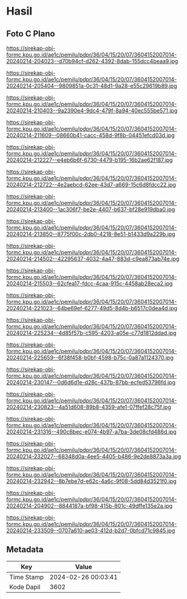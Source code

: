 # Hasil

## Foto C Plano

https://sirekap-obj-formc.kpu.go.id/ae1c/pemilu/pdpr/36/04/15/20/07/3604152007014-20240214-204023--d70b94cf-d262-4392-8dab-155dcc4beaa9.jpg

https://sirekap-obj-formc.kpu.go.id/ae1c/pemilu/pdpr/36/04/15/20/07/3604152007014-20240214-205404--9809851a-0c31-48d1-9a28-e55c29619b89.jpg

https://sirekap-obj-formc.kpu.go.id/ae1c/pemilu/pdpr/36/04/15/20/07/3604152007014-20240214-210403--9a2390e4-9dc4-479f-8a94-40ec555be571.jpg

https://sirekap-obj-formc.kpu.go.id/ae1c/pemilu/pdpr/36/04/15/20/07/3604152007014-20240214-211609--08660b41-cacc-458d-9f8b-04451efcd03d.jpg

https://sirekap-obj-formc.kpu.go.id/ae1c/pemilu/pdpr/36/04/15/20/07/3604152007014-20240214-212227--e4eb6b6f-6730-4479-b195-16b2ae62f187.jpg

https://sirekap-obj-formc.kpu.go.id/ae1c/pemilu/pdpr/36/04/15/20/07/3604152007014-20240214-212722--4e2aebcd-62ee-43d7-a669-15c6d8fdcc22.jpg

https://sirekap-obj-formc.kpu.go.id/ae1c/pemilu/pdpr/36/04/15/20/07/3604152007014-20240214-213400--1ac306f7-be2e-4407-b637-bf28e919dba0.jpg

https://sirekap-obj-formc.kpu.go.id/ae1c/pemilu/pdpr/36/04/15/20/07/3604152007014-20240214-213850--8775f00c-2db0-4218-8e51-b1433d9a229b.jpg

https://sirekap-obj-formc.kpu.go.id/ae1c/pemilu/pdpr/36/04/15/20/07/3604152007014-20240214-214502--42295637-4032-4a47-883d-c9ea873ab74e.jpg

https://sirekap-obj-formc.kpu.go.id/ae1c/pemilu/pdpr/36/04/15/20/07/3604152007014-20240214-215503--62cfea17-fdcc-4caa-915c-4458ab28eca2.jpg

https://sirekap-obj-formc.kpu.go.id/ae1c/pemilu/pdpr/36/04/15/20/07/3604152007014-20240214-221023--64be69ef-6277-49d5-8d4b-b6517c0dea4d.jpg

https://sirekap-obj-formc.kpu.go.id/ae1c/pemilu/pdpr/36/04/15/20/07/3604152007014-20240214-225234--4d85f57b-c595-4203-a05e-c77d1812ddad.jpg

https://sirekap-obj-formc.kpu.go.id/ae1c/pemilu/pdpr/36/04/15/20/07/3604152007014-20240214-225659--6f38f458-b0bf-4598-b75c-0a87a1124370.jpg

https://sirekap-obj-formc.kpu.go.id/ae1c/pemilu/pdpr/36/04/15/20/07/3604152007014-20240214-230147--0d6d6d1e-d28c-437b-87bb-ecfed53796fd.jpg

https://sirekap-obj-formc.kpu.go.id/ae1c/pemilu/pdpr/36/04/15/20/07/3604152007014-20240214-230823--4a51d608-89b8-4359-afe1-07ffef28c75f.jpg

https://sirekap-obj-formc.kpu.go.id/ae1c/pemilu/pdpr/36/04/15/20/07/3604152007014-20240214-231316--490c6bec-e074-4b97-a7ba-3de08cfd486d.jpg

https://sirekap-obj-formc.kpu.go.id/ae1c/pemilu/pdpr/36/04/15/20/07/3604152007014-20240214-232027--68348d0a-4ee5-4405-b486-9e2de8873a3a.jpg

https://sirekap-obj-formc.kpu.go.id/ae1c/pemilu/pdpr/36/04/15/20/07/3604152007014-20240214-232942--8b7ebe7d-e62c-4a6c-9f08-5dd84d3521f0.jpg

https://sirekap-obj-formc.kpu.go.id/ae1c/pemilu/pdpr/36/04/15/20/07/3604152007014-20240214-204902--8844187a-bf98-415b-801c-49dffe135e2a.jpg

https://sirekap-obj-formc.kpu.go.id/ae1c/pemilu/pdpr/36/04/15/20/07/3604152007014-20240214-233509--0707a610-ae03-412d-b2d7-0bfcd71c9845.jpg


## Metadata

| Key        | Value               |
| ---------- | ------------------- |
| Time Stamp | 2024-02-26 00:03:41 |
| Kode Dapil | 3602                |



